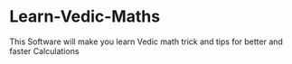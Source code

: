 # Learn-Vedic-Maths
This Software will make you learn Vedic math trick and tips for better and faster Calculations
